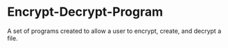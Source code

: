 # Encrypt-Decrypt-Program

A set of programs created to allow a user to encrypt, create, and decrypt a file.
